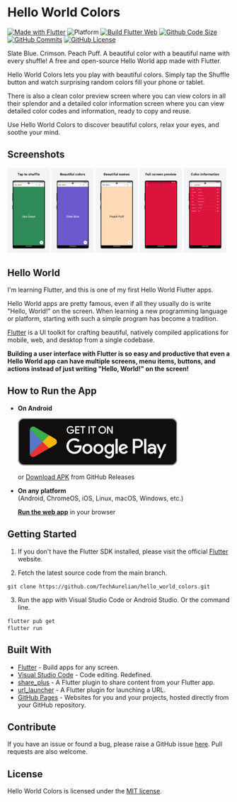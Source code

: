 # Hello World Colors

[![Made with Flutter](https://img.shields.io/badge/Made%20with-Flutter-%2302569B)](https://flutter.dev/)
![Platform](https://img.shields.io/badge/platform-android%2C%20web-lightgrey)
[![Build Flutter Web](https://github.com/TechAurelian/hello_world_colors/actions/workflows/build-flutter-web.yml/badge.svg)](https://github.com/TechAurelian/hello_world_colors/actions/workflows/build-flutter-web.yml)
[![Github Code Size](https://img.shields.io/github/languages/code-size/TechAurelian/hello_world_colors)](https://github.com/TechAurelian/hello_world_colors)
[![GitHub Commits](https://badgen.net/github/commits/TechAurelian/hello_world_colors/main)](https://github.com/TechAurelian/hello_world_colors/commits/main)
[![GitHub License](https://img.shields.io/github/license/TechAurelian/hello_world_colors)](https://github.com/TechAurelian/hello_world_colors/blob/main/LICENSE)

Slate Blue. Crimson. Peach Puff. A beautiful color with a beautiful name with every shuffle! A free and open-source Hello World app made with Flutter.

Hello World Colors lets you play with beautiful colors. Simply tap the Shuffle button and watch surprising random colors fill your phone or tablet.

There is also a clean color preview screen where you can view colors in all their splendor and a detailed color information screen where you can view detailed color codes and information, ready to copy and reuse.

Use Hello World Colors to discover beautiful colors, relax your eyes, and soothe your mind.

## Screenshots

<p>
  <img width="19%" src="repo-assets/screenshots/helloworldcolors-screenshot-phone-home-tap-to-shuffle.png" alt="Hello World Colors Screenshot: Tap to shuffle">
  <img width="19%" src="repo-assets/screenshots/helloworldcolors-screenshot-phone-home-beautiful-colors.png" alt="Hello World Colors Screenshot: Beautiful colors">
  <img width="19%" src="repo-assets/screenshots/helloworldcolors-screenshot-phone-home-beautiful-names.png" alt="Hello World Colors Screenshot: ">
  <img width="19%" src="repo-assets/screenshots/helloworldcolors-screenshot-phone-color-preview.png" alt="Hello World Colors Screenshot: Beautiful names">
  <img width="19%" src="repo-assets/screenshots/helloworldcolors-screenshot-phone-color-info.png" alt="Hello World Colors Screenshot: Full screen preview">
</p>

## Hello World

I'm learning Flutter, and this is one of my first Hello World Flutter apps.

Hello World apps are pretty famous, even if all they usually do is write "Hello, World!" on the screen. When learning a new programming language or platform, starting with such a simple program has become a tradition.

[Flutter](https://flutter.dev/) is a UI toolkit for crafting beautiful, natively compiled applications for mobile, web, and desktop from a single codebase.

**Building a user interface with Flutter is so easy and productive that even a Hello World app can have multiple screens, menu items, buttons, and actions instead of just writing "Hello, World!" on the screen!**

## How to Run the App

* **On Android**

  [![Get it on Google Play](repo-assets/badges/google-play-store-badge-en.svg)](https://play.google.com/store/apps/details?id=com.thehellomaker.heyworldcolors)

  or [Download APK](https://github.com/TechAurelian/hello_world_colors/releases) from GitHub Releases

* **On any platform**  
  (Android, ChromeOS, iOS, Linux, macOS, Windows, etc.)
  
  **[Run the web app](https://helloworldcolors.techaurelian.com)** in your browser

## Getting Started

1. If you don't have the Flutter SDK installed, please visit the official [Flutter](https://docs.flutter.dev/get-started/install) website.

2. Fetch the latest source code from the main branch.

``` 
git clone https://github.com/TechAurelian/hello_world_colors.git
```

3. Run the app with Visual Studio Code or Android Studio. Or the command line.

``` 
flutter pub get
flutter run
```

## Built With

- [Flutter](https://flutter.dev/) - Build apps for any screen.
- [Visual Studio Code](https://code.visualstudio.com/) - Code editing. Redefined.
- [share_plus](https://pub.dev/packages/share_plus) - A Flutter plugin to share content from your Flutter app.
- [url_launcher](https://pub.dev/packages/url_launcher) - A Flutter plugin for launching a URL.
- [GitHub Pages](https://pages.github.com/) - Websites for you and your projects, hosted directly from your GitHub repository.

## Contribute

If you have an issue or found a bug, please raise a GitHub issue [here](https://github.com/TechAurelian/hello_world_colors/issues). Pull requests are also welcome.

## License

Hello World Colors is licensed under the [MIT license](LICENSE).

